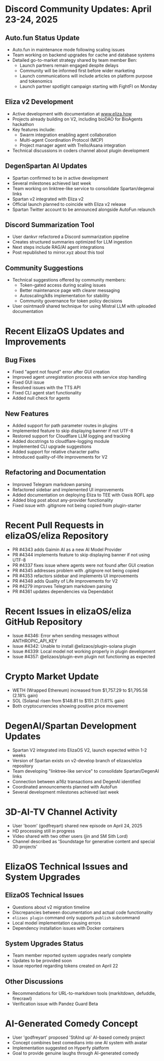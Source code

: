 # Discord Community Updates: April 23-24, 2025

## Auto.fun Status Update

- Auto.fun in maintenance mode following scaling issues
- Team working on backend upgrades for cache and database systems
- Detailed go-to-market strategy shared by team member Ben:
  - Launch partners remain engaged despite delays
  - Community will be informed first before wider marketing
  - Launch communications will include articles on platform purpose and tokenomics
  - Launch partner spotlight campaign starting with FightFI on Monday

## Eliza v2 Development

- Active development with documentation at www.eliza.how
- Projects already building on V2, including bioDAO for BioAgents hackathon
- Key features include:
  - Swarm integration enabling agent collaboration
  - Multi-agent Coordination Protocol (MCP)
  - Project manager agent with Trello/Asana integration
- Technical discussions in coders channel about plugin development

## DegenSpartan AI Updates

- Spartan confirmed to be in active development
- Several milestones achieved last week
- Team working on linktree-like service to consolidate Spartan/degenai links
- Spartan v2 integrated with Eliza v2
- Official launch planned to coincide with Eliza v2 release
- Spartan Twitter account to be announced alongside AutoFun relaunch

## Discord Summarization Tool

- User dankvr refactored a Discord summarization pipeline
- Creates structured summaries optimized for LLM ingestion
- Next steps include RAG/AI agent integrations
- Post republished to mirror.xyz about this tool

## Community Suggestions

- Technical suggestions offered by community members:
  - Token-gated access during scaling issues
  - Better maintenance page with clearer messaging
  - Autoscaling/k8s implementation for stability
  - Community governance for token policy decisions
- User osintmao9 shared technique for using Mistral LLM with uploaded documentation

# Recent ElizaOS Updates and Improvements

## Bug Fixes

- Fixed "agent not found" error after GUI creation
- Improved agent unregistration process with service stop handling
- Fixed GUI issue
- Resolved issues with the TTS API
- Fixed CLI agent start functionality
- Added null check for agents

## New Features

- Added support for path parameter routes in plugins
- Implemented feature to skip displaying banner if not UTF-8
- Restored support for Cloudflare LLM logging and tracking
- Added docstrings to cloudflare-logging module
- Implemented CLI upgrade suggestions
- Added support for relative character paths
- Introduced quality-of-life improvements for V2

## Refactoring and Documentation

- Improved Telegram markdown parsing
- Refactored sidebar and implemented UI improvements
- Added documentation on deploying Eliza to TEE with Oasis ROFL app
- Added blog post about any-provider functionality
- Fixed issue with .gitignore not being copied from plugin-starter

# Recent Pull Requests in elizaOS/eliza Repository

- PR #4343 adds Gaimin AI as a new AI Model Provider
- PR #4344 implements feature to skip displaying banner if not using UTF-8
- PR #4337 fixes issue where agents were not found after GUI creation
- PR #4345 addresses problem with .gitignore not being copied
- PR #4353 refactors sidebar and implements UI improvements
- PR #4348 adds Quality of Life improvements for V2
- PR #4279 improves Telegram markdown parsing
- PR #4361 updates dependencies via Dependabot

# Recent Issues in elizaOS/eliza GitHub Repository

- Issue #4346: Error when sending messages without ANTHROPIC_API_KEY
- Issue #4342: Unable to install @elizaos/plugin-solana plugin
- Issue #4339: Local model not working properly in plugin development
- Issue #4357: @elizaos/plugin-evm plugin not functioning as expected

# Crypto Market Update

- WETH (Wrapped Ethereum) increased from $1,757.29 to $1,795.58 (2.18% gain)
- SOL (Solana) risen from $148.81 to $151.21 (1.61% gain)
- Both cryptocurrencies showing positive price movement

# DegenAI/Spartan Development Updates

- Spartan V2 integrated into ElizaOS V2, launch expected within 1-2 weeks
- Version of Spartan exists on v2-develop branch of elizaos/eliza repository
- Team developing "linktree-like service" to consolidate Spartan/DegenAI links
- Connection between ai16z transactions and DegenAI identified
- Coordinated announcements planned with AutoFun
- Several development milestones achieved last week

# 3D-AI-TV Channel Activity

- User 'boom' (godfreyart) shared new episode on April 24, 2025
- HD processing still in progress
- Video shared with two other users (jin and SM Sith Lord)
- Channel described as 'Soundstage for generative content and special 3D projects'

# ElizaOS Technical Issues and System Upgrades

## ElizaOS Technical Issues

- Questions about v2 migration timeline
- Discrepancies between documentation and actual code functionality
- `elizaos plugin` command only supports `publish` subcommand
- Local model implementation causing errors
- Dependency installation issues with Docker containers

## System Upgrades Status

- Team member reported system upgrades nearly complete
- Updates to be provided soon
- Issue reported regarding tokens created on April 22

## Other Discussions

- Recommendations for URL-to-markdown tools (markitdown, defuddle, firecrawl)
- Verification issue with Pandez Guard Beta

# AI-Generated Comedy Concept

- User 'godfreyart' proposed 'StAInd up' AI-based comedy project
- Concept combines best comedians into one AI system with avatar
- Implementation suggested on Hyperfy platform
- Goal to provide genuine laughs through AI-generated comedy